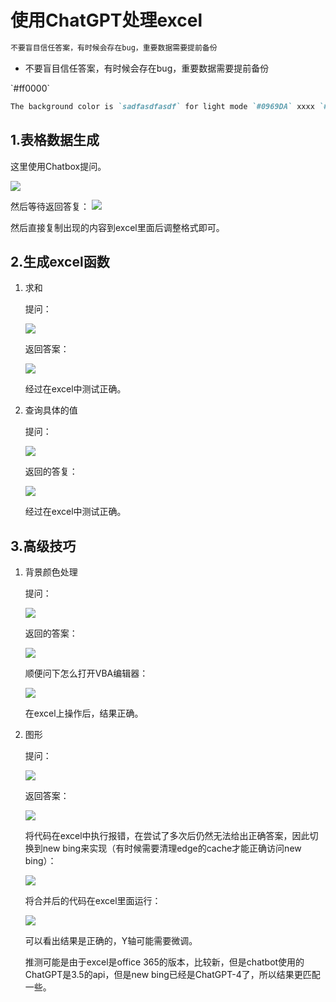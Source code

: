 # 使用ChatGPT处理excel

```tex
不要盲目信任答案，有时候会存在bug，重要数据需要提前备份
```

- 不要盲目信任答案，有时候会存在bug，重要数据需要提前备份

\`#ff0000`

```markdown
The background color is `sadfasdfasdf` for light mode `#0969DA` xxxx `#ff0000`
```

## 1.表格数据生成

这里使用Chatbox提问。

![](https://images-pigo.oss-cn-beijing.aliyuncs.com/20230518222007.png)

然后等待返回答复：
![](https://images-pigo.oss-cn-beijing.aliyuncs.com/20230518222105.png)

然后直接复制出现的内容到excel里面后调整格式即可。

## 2.生成excel函数

1. 求和

   提问：

   ![](https://images-pigo.oss-cn-beijing.aliyuncs.com/20230518222645.png)

   返回答案：

   ![](https://images-pigo.oss-cn-beijing.aliyuncs.com/20230518222709.png)

   经过在excel中测试正确。

2. 查询具体的值

   提问：

   ![](https://images-pigo.oss-cn-beijing.aliyuncs.com/20230518223138.png)

   返回的答复：

   ![](https://images-pigo.oss-cn-beijing.aliyuncs.com/20230518223222.png)

   经过在excel中测试正确。

## 3.高级技巧

1. 背景颜色处理

   提问：

   ![](https://images-pigo.oss-cn-beijing.aliyuncs.com/20230518224253.png)

   返回的答案：

   ![](https://images-pigo.oss-cn-beijing.aliyuncs.com/20230518224324.png)

   顺便问下怎么打开VBA编辑器：

   ![](https://images-pigo.oss-cn-beijing.aliyuncs.com/20230518224357.png)

   在excel上操作后，结果正确。

2. 图形

   提问：

   ![](https://images-pigo.oss-cn-beijing.aliyuncs.com/20230518225026.png)

   返回答案：

   ![](https://images-pigo.oss-cn-beijing.aliyuncs.com/20230518225053.png)

   将代码在excel中执行报错，在尝试了多次后仍然无法给出正确答案，因此切换到new bing来实现（有时候需要清理edge的cache才能正确访问new bing）：

   ![](https://images-pigo.oss-cn-beijing.aliyuncs.com/20230519000609.png)

   将合并后的代码在excel里面运行：

   ![](https://images-pigo.oss-cn-beijing.aliyuncs.com/20230519000537.png)

   可以看出结果是正确的，Y轴可能需要微调。

   推测可能是由于excel是office 365的版本，比较新，但是chatbot使用的ChatGPT是3.5的api，但是new bing已经是ChatGPT-4了，所以结果更匹配一些。
